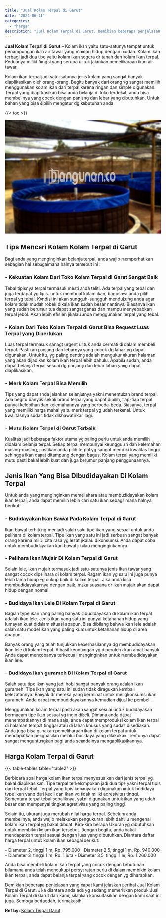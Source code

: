 ```yaml
---
title: "Jual Kolam Terpal di Garut"
date: "2024-06-11"
categories: 
  - "harga"
description: "Jual Kolam Terpal di Garut. Demikian beberapa penjelasan yang dapat kami jelaskan perihal Jual Kolam Terpal di Garut. Jika diantara anda ada yg sedang memerl..."
---
```


**Jual Kolam Terpal di Garut** – Kolam ikan yaitu satu-satunya tempat untuk penampungan ikan air tawar yang mampu hidup dengan mudah. Kolam ikan terbagi jadi dua tipe yaitu kolam ikan segera dr tanah dan kolam ikan terpal. Keduanya miliki fungsi yang serupa untuk jalankan pemeliharaan ikan air tawar.

Kolam ikan terpal jadi satu-satunya jenis kolam yang sangat banyak diaplikasikan oleh orang-orang. Begitu banyak dari orang yg sangat memilih menggunakan kolam ikan dari terpal karena ringan dan simple digunakan. Terpal yang diaplikasikan bisa anda belanja di toko terdekat, anda bisa membelinya yang cocok dengan panjang dan lebar yang dibutuhkan. Untuk bahan yang bisa dipilih mengatur dg kebutuhan anda.

{{< toc >}}

![Jual Kolam Terpal di Garut](/images/jual-kolam-terpal-34.png)

## Tips Mencari Kolam Kolam Terpal di Garut

Bagi anda yang menginginkan belanja terpal, anda wajib memperhatikan sebagian hal sebagaimana halnya tersebut ini :

### \- Kekuatan Kolam Dari Toko Kolam Terpal di Garut Sangat Baik

Tebal tipisnya terpal termasuk mesti anda teliti. Ada terpal yang tebal dan juga terdapat yg tipis. untuk membuat kolam ikan, bagusnya anda pilih terpal yg tebal. Kondisi ini akan sungguh-sungguh mendukung anda agar kolam tidak mudah robek dikala ikan sudah besar nantinya. Biasanya ikan yang sudah berumur tua dapat sangat ganas dan mampu menyebabkan terpal jebol. Akan lebih efisien jikalau anda menggunakan terpal yang tebal.

### \- Kolam Dari Toko Kolam Terpal di Garut Bisa Request Luas Terpal yang Diperlukan

Luas terpal termasuk sanagt urgent untuk anda cermati di dalam membeli terpal. Pastikan panjang dan lebarnya yang cocok dg lahan yg dapat digunakan. Untuk itu, yg paling penting adalah mengukur ukuran halaman yang akan dijadikan kolam ikan terpal lebih dahulu. Apabila sudah, anda dapat belanja terpal sesuai dg panjang dan lebar lahan yang dapat diaplikasikan.

### \- Merk Kolam Terpal Bisa Memilih

Tips yang dapat anda jalankan selanjutnya yakni menentukan brand terpal. Ada begitu banyak sekali brand terpal yang dapat dipilih, tiap-tiap terpal punyai kelebihan dan kelemahannya yang berbeda-beda. Biasanya, terpal yang memiliki harga mahal yaitu merk terpal yg udah terkenal. Untuk kwalitasnya sudah tidak dikhawatirkan lagi.

### \- Mutu Kolam Terpal di Garut Terbaik

Kualitas jadi beberapa faktor utama yg paling perlu untuk anda memilih didalam belanja terpal. Setiap terpal mempunyai keunggulan dan kelemahan masing-masing, pastikan anda pilih terpal yg sangat memiliki kwalitas tinggi sehingga ikan dapat ditampung dengan bagus. Kolam terpal yang memiliki mutu pasti bakal lebih kuat dan juga berumur panjang penggunaannya.

## Jenis Ikan Yang Bisa Dibudidayakan Di Kolam Terpal

Untuk anda yang menginginkan memeliahara atau membudidayakan kolam ikan terpal, anda dapat memilih lebih dari satu ikan sebagaimana halnya berikut!

### \- Budidayakan Ikan Bawal Pada Kolam Terpal di Garut

Ikan bawal terhitung menjadi salah satu tipe ikan yang sesuai untuk anda pelihara di kolam terpal. Tipe ikan yang satu ini jadi serbuan sangat banyak orang karena miliki cita rasa yg lezat jikalau dikonsumsi. Anda dapat coba untuk membudidayakan kan bawal jikalau menginginkannya.

### \- Pelihara Ikan Mujair Di Kolam Terpal di Garut

Selain lele, ikan mujair termasuk jadi satu-satunya jenis ikan tawar yang sangat cocok dipelihara di kolam terpal. Ragam ikan yg satu ini juga punya lebih lama hidup yg cukup baik di kolam terpal. Jika anda bisa membudidayakannya dengan baik, maka suasana dr ikan mujair akan dapat hidup dengan normal.

### \- Budidaya Ikan Lele Di Kolam Terpal di Garut

Bagian type ikan yang paling banyak dibudidayakan di kolam ikan terpal adalah ikan lele. Jenis ikan yang satu ini punyai ketahanan hidup yang lumayan kuat didalam situasi apapun. Bisa dibilang bahwa ikan lele adalah salah satu model ikan yang paling kuat untuk ketahanan hidup di area apapun.

Banyak orang yang telah tunjukkan keberhasilannya dg membudidayakan ikan lele di kolam terpal. Alhasil keuntungan yg diperoleh akan amat banyak. Anda dapat mencobanya terkecuali menginginkan untuk membudidayakan ikan lele.

### \- Budidaya Ikan gurameh Di Kolam Terpal di Garut

Salah satu tipe ikan yang jadi hobi sangat banyak orang adalah ikan gurameh. Tipe ikan yang satu ini sudah tidak diragukan kembali kelezatannya. Banyak dr mereka yang berminat untuk mengkonsumsi ikan gurameh. Anda dapat membudidayakannya kemudian dijual ke pembeli.

Menggunakan kolam terpal pasti akan sangat sesuai untuk budidayakan bermacam tipe ikan sesuai yg ingin dibeli. Dimana anda dapat menempatkannya di mana saja, anda dapat memproduksi kolam ikan terpal di halaman tempat tinggal atau di lahan khusus yang sudah disediakan. Anda juga bisa gunakan pemeliharaan ikan di kolam terpal untuk mendapatkan penghasilan melalui budidaya yang dilakukan. Tentunya dapat sangat menguntungkan bagi anda seandainya mengaplikasikannya.

## Harga Kolam Terpal di Garut

{{< table-tables table="table2" >}}

Berbicara soal harga kolam ikan terpal menyesuaikan dari jenis terpal yg bakal diaplikasikan. Tipe terpal terkelompokan jadi dua tipe yakni terpal tipis dan terpal tebal. Terpal yang tipis kebanyakan digunakan untuk budidaya type ikan yang dari kecil dan ikan yg tidak miliki agresivitas tinggi. Sementara terpal tebal sebaliknya, yakni digunakan untuk ikan yang udah besar dan mempunyai tingkat agretivitas yang paling tinggi.

Selain itu, ukuran juga merubah nilai harga terpal. Sebelum anda membelinya, anda wajib melakukan pengukuran lebih dahulu mengenai kolam ikan terpal yg bakal dibuat. Kira-kira berapa Ukuran yg dibutuhkan untuk membikin kolam ikan tersebut. Dengan begitu, anda bakal mendapatkan terpal sesuai dengan luas yang dibutuhkan. Diantara daftar harga terpal untuk kolam ikan sebagai berikut:

\- Diameter 2, tinggi 1 m, Rp. 795.000 - Diameter 2,5, tinggi 1 m, Rp. 940.000 - Diameter 3, tinggi 1 m, Rp. 1 juta - Diameter 3,5, tinggi 1 m, Rp. 1.260.000

Anda bisa membeli kolam ikan terpal yang cocok dengan kebutuhan. bilamana anda telah mencukupi persyaratan perlu di dalam membikin kolam ikan terpal, anda dapat belanja terpal yang cocok dengan yg diharapkan.

Demikian beberapa penjelasan yang dapat kami jelaskan perihal Jual Kolam Terpal di Garut. Jika diantara anda ada yg sedang memerlukan produk Jual Kolam Terpal di Garut dari kami, silahkan konsultasikan dengan kami saat ini juga. Semoga berfaedah, terimakasih.

**Ref by:** [Kolam Terpal Garut](https://id.wikipedia.org/wiki/Kolam)
